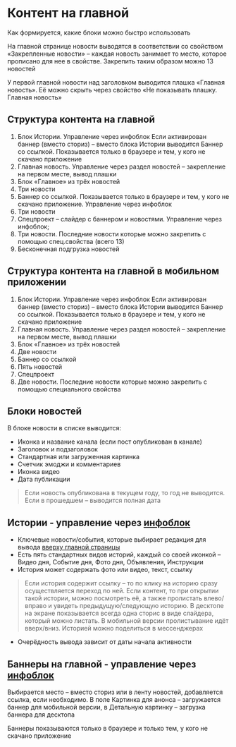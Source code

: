 # Контент на главной

Как формируется, какие блоки можно быстро использовать

На главной странице новости выводятся в соответствии со свойством «Закрепленные новости» – каждая новость занимает то место, которое прописано для нее в свойстве. Закрепить таким образом можно 13 новостей

У первой главной новости над заголовком выводится плашка «Главная новость». Её можно скрыть через свойство «Не показывать плашку. Главная новость»

## Структура контента на главной

1. Блок Истории. Управление через инфоблок
Если активирован баннер (вместо сториз) – вместо блока Истории выводится Баннер со ссылкой. Показывается только в браузере и тем, у кого не скачано приложение
2. Главная новость. Управление через раздел новостей – закрепление на первом месте, вывод плашки
3. Блок «Главное» из трёх новостей
4. Три новости
5. Баннер со ссылкой. Показывается только в браузере и тем, у кого не скачано приложение. Управление через инфоблок
6. Три новости
7. Спецпроект – слайдер с баннером и новостями. Управление через инфоблок;
8. Три новости. Последние новости которые можно закрепить с помощью спец.свойства (всего 13)
9. Бесконечная подгрузка новостей

## Структура контента на главной в мобильном приложении

1. Блок Истории. Управление через инфоблок
Если активирован баннер (вместо сториз) – вместо блока Истории выводится Баннер со ссылкой. Показывается только в браузере и тем, у кого не скачано приложение
2. Главная новость. Управление через раздел новостей – закрепление на первом месте, вывод плашки
3. Блок «Главное» из трёх новостей
4. Две новости
5. Баннер со ссылкой
6. Пять новостей
7. Спецпроект
8. Две новости. Последние новости которые можно закрепить с помощью специального свойства

## Блоки новостей

В блоке новости в списке выводится:

* Иконка и название канала (если пост опубликован в канале)
* Заголовок и подзаголовок
* Стандартная или загруженная картинка
* Счетчик эмоджи и комментариев
* Иконка видео
* Дата публикации

> Если новость опубликована в текущем году, то год не выводится. Если в прошедшем – выводится полная дата

## Истории - управление через [инфоблок](https://lenta.gazprom-neft.ru/bitrix/admin/iblock_element_admin.php?IBLOCK_ID=32&type=Content&lang=ru&find_el_y=Y)

* Ключевые новости/события, которые выбирает редакция для вывода [вверху главной страницы](https://skr.sh/sCYlbe5liuu)
* Есть пять стандартных видов историй, каждый со своей иконкой – Видео дня, Событие дня, Фото дня, Объявления, Инструкции
* История может содержать фото или видео, текст, ссылку

> Если история содержит ссылку – то по клику на историю сразу осуществляется переход по ней. Если контент, то при открытии такой истории, можно посмотреть её, а также пролистать влево/вправо и увидеть предыдущую/следующую историю. В десктопе на экране показывается всегда одна сторис в виде слайдера, который можно листать. В мобильной версии пролистывание идёт вверх/вниз. Историей можно поделиться в мессенджерах

* Очерёдность вывода зависит от даты начала активности

## Баннеры на главной - управление через [инфоблок](https://lenta.gazprom-neft.ru/bitrix/admin/iblock_element_admin.php?IBLOCK_ID=35&type=Content&lang=ru&find_section_section=0&SECTION_ID=0&apply_filter=Y)

Выбирается место – вместо сториз или в ленту новостей, добавляется ссылка, если необходимо. В поле Картинка для анонса – загружается баннер для мобильной версии, в Детальную картинку – загрузка баннера для десктопа

Баннеры показываются только в браузере и только тем, у кого не скачано приложение

